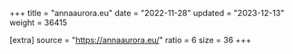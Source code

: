 +++
title = "annaaurora.eu"
date = "2022-11-28"
updated = "2023-12-13"
weight = 36415

[extra]
source = "https://annaaurora.eu/"
ratio = 6
size = 36
+++
